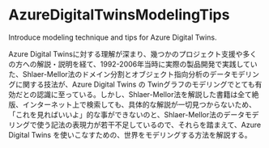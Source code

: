 # AzureDigitalTwinsModelingTips
Introduce modeling technique and tips for Azure Digital Twins.  

Azure Digital Twinsに対する理解が深まり、幾つかのプロジェクト支援や多くの方への解説・説明を経て、1992-2006年当時に実際の製品開発で実践していた、Shlaer-Mellor法のドメイン分割とオブジェクト指向分析のデータモデリングに関する技法が、Azure Digital Twins の Twinグラフのモデリングでとても有効だとの認識に至っている。しかし、Shlaer-Mellor法を解説した書籍は全て絶版、インターネット上で検索しても、具体的な解説が一切見つからないため、「これを見ればいいよ」的な事ができないのと、Shlaer-Mellor法のデータモデリングで使う記法の表現力が若干不足しているので、それらを踏まえて、Azure Digital Twins を使いこなすための、世界をモデリングする方法を解説する。
